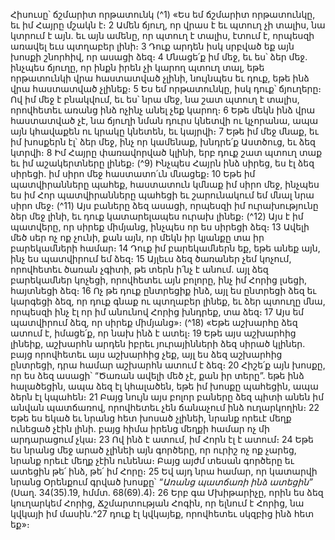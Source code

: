 
Հիսուսը՝ ճշմարիտ որթատունկ
(^1) «Ես եմ ճշմարիտ որթատունկը, եւ իմ Հայրը մշակն է։ 2 Ամեն ճյուղ, որ վրաս է եւ պտուղ չի տալիս, նա կտրում է այն.
եւ այն ամենը, որ պտուղ է տալիս, էտում է, որպեսզի առավել եւս պտղաբեր լինի։ 3 Դուք արդեն իսկ սրբված եք այն խոսքի
շնորհիվ, որ ասացի ձեզ։ 4 Մնացե՛ք իմ մեջ, եւ ես՝ ձեր մեջ. ինչպես ճյուղը, որ ինքն իրեն չի կարող պտուղ տալ, եթե
որթատունկի վրա հաստատված չլինի, նույնպես եւ դուք, եթե ինձ վրա հաստատված չլինեք։ 5 Ես եմ որթատունկը, իսկ
դուք՝ ճյուղերը։ Ով իմ մեջ է բնակվում, եւ ես՝ նրա մեջ, նա շատ պտուղ է տալիս, որովհետեւ առանց ինձ ոչինչ անել չեք
կարող։ 6 Եթե մեկն ինձ վրա հաստատված չէ, նա ճյուղի նման դուրս կնետվի ու կչորանա, ապա այն կհավաքեն ու կրակը
կնետեն, եւ կայրվի։ 7 Եթե իմ մեջ մնաք, եւ իմ խոսքերն էլ՝ ձեր մեջ, ինչ որ կամենաք, խնդրե՛ք Աստծուց, եւ ձեզ կտրվի։ 8 Իմ
Հայրը փառավորված կլինի, երբ դուք շատ պտուղ տաք եւ իմ աշակերտները լինեք։
(^9) Ինչպես Հայրն ինձ սիրեց, ես էլ ձեզ սիրեցի. իմ սիրո մեջ հաստատո՛ւն մնացեք։ 10 Եթե իմ պատվիրանները պահեք,
հաստատուն կմնաք իմ սիրո մեջ, ինչպես ես իմ Հոր պատվիրանները պահեցի եւ շարունակում եմ մնալ նրա սիրո մեջ։
(^11) Այս բաները ձեզ ասացի, որպեսզի իմ ուրախությունը ձեր մեջ լինի, եւ դուք կատարելապես ուրախ լինեք։
(^12) Այս է իմ պատվերը, որ սիրեք միմյանց, ինչպես որ ես սիրեցի ձեզ։ 13 Ավելի մեծ սեր ոչ ոք չունի, քան այն, որ մեկն
իր կյանքը տա իր բարեկամների համար։ 14 Դուք իմ բարեկամներն եք, եթե անեք այն, ինչ ես պատվիրում եմ ձեզ։ 15 Այլեւս
ձեզ ծառաներ չեմ կոչում, որովհետեւ ծառան չգիտի, թե տերն ի՛նչ է անում. այլ ձեզ բարեկամներ կոչեցի, որովհետեւ այն
բոլորը, ինչ իմ Հորից լսեցի, հայտնեցի ձեզ։ 16 Ոչ թե դուք ընտրեցիք ինձ, այլ ես ընտրեցի ձեզ եւ կարգեցի ձեզ, որ դուք
գնաք ու պտղաբեր լինեք, եւ ձեր պտուղը մնա, որպեսզի ինչ էլ որ իմ անունով Հորից խնդրեք, տա ձեզ։ 17 Այս եմ
պատվիրում ձեզ, որ սիրեք միմյանց»։
(^18) «Եթե աշխարհը ձեզ ատում է, իմացե՛ք, որ նախ ինձ է ատել։ 19 Եթե այս աշխարհից լինեիք, աշխարհն արդեն իբրեւ
յուրայինների ձեզ սիրած կլիներ. բայց որովհետեւ այս աշխարհից չեք, այլ ես ձեզ աշխարհից ընտրեցի, դրա համար
աշխարհն ատում է ձեզ։ 20 Հիշե՛ք այն խոսքը, որ ես ձեզ ասացի՝ “Ծառան ավելի մեծ չէ, քան իր տերը”. եթե ինձ
հալածեցին, ապա ձեզ էլ կհալածեն, եթե իմ խոսքը պահեցին, ապա ձերն էլ կպահեն։ 21 Բայց նույն այս բոլոր բաները ձեզ
պիտի անեն իմ անվան պատճառով, որովհետեւ չեն ճանաչում ինձ ուղարկողին։ 22 Եթե ես եկած եւ նրանց հետ խոսած
չլինեի, նրանք որեւէ մեղք ունեցած չէին լինի. բայց հիմա իրենց մեղքի համար ոչ մի արդարացում չկա։ 23 Ով ինձ է ատում,
իմ Հորն էլ է ատում։ 24 Եթե ես նրանց մեջ արած չլինեի այն գործերը, որ ուրիշ ոչ ոք չարեց, նրանք որեւէ մեղք չէին ունենա։
Բայց այժմ տեսան գործերը եւ ատեցին թե՛ ինձ, թե՛ իմ Հորը։ 25 Եվ այդ նրա համար, որ կատարվի նրանց Օրենքում գրված
խոսքը՝ _“Առանց պատճառի ինձ ատեցին”_ (Սաղ. 34(35).19, հմմտ. 68(69).4)։ 26 Երբ գա Մխիթարիչը, որին ես ձեզ
կուղարկեմ Հորից, Ճշմարտության Հոգին, որ ելնում է Հորից, նա կվկայի իմ մասին.^27 դուք էլ կվկայեք, որովհետեւ սկզբից
ինձ հետ եք»։
